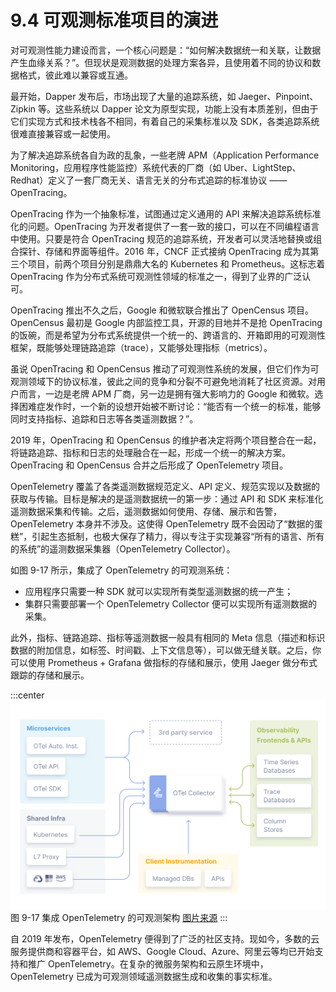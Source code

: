 # 9.4 可观测标准项目的演进

对可观测性能力建设而言，一个核心问题是：“如何解决数据统一和关联，让数据产生血缘关系？”。但现状是观测数据的处理方案各异，且使用着不同的协议和数据格式，彼此难以兼容或互通。


最开始，Dapper 发布后，市场出现了大量的追踪系统，如 Jaeger、Pinpoint、Zipkin 等。这些系统以 Dapper 论文为原型实现，功能上没有本质差别，但由于它们实现方式和技术栈各不相同，有着自己的采集标准以及 SDK，各类追踪系统很难直接兼容或一起使用。

为了解决追踪系统各自为政的乱象，一些老牌 APM（Application Performance Monitoring，应用程序性能监控）系统代表的厂商（如 Uber、LightStep、Redhat）定义了一套厂商无关、语言无关的分布式追踪的标准协议 —— OpenTracing。

OpenTracing 作为一个抽象标准，试图通过定义通用的 API 来解决追踪系统标准化的问题。OpenTracing 为开发者提供了一套一致的接口，可以在不同编程语言中使用。只要是符合 OpenTracing 规范的追踪系统，开发者可以灵活地替换或组合探针、存储和界面等组件。2016 年，CNCF 正式接纳 OpenTracing 成为其第三个项目，前两个项目分别是鼎鼎大名的 Kubernetes 和 Prometheus。这标志着 OpenTracing 作为分布式系统可观测性领域的标准之一，得到了业界的广泛认可。

OpenTracing 推出不久之后，Google 和微软联合推出了 OpenCensus 项目。OpenCensus 最初是 Google 内部监控工具，开源的目地并不是抢 OpenTracing 的饭碗，而是希望为分布式系统提供一个统一的、跨语言的、开箱即用的可观测性框架，既能够处理链路追踪（trace），又能够处理指标（metrics）。

虽说 OpenTracing 和 OpenCensus 推动了可观测性系统的发展，但它们作为可观测领域下的协议标准，彼此之间的竞争和分裂不可避免地消耗了社区资源。对用户而言，一边是老牌 APM 厂商，另一边是拥有强大影响力的 Google 和微软。选择困难症发作时，一个新的设想开始被不断讨论：“能否有一个统一的标准，能够同时支持指标、追踪和日志等各类遥测数据？”。

2019 年，OpenTracing 和 OpenCensus 的维护者决定将两个项目整合在一起，将链路追踪、指标和日志的处理融合在一起，形成一个统一的解决方案。OpenTracing 和 OpenCensus 合并之后形成了 OpenTelemetry 项目。


OpenTelemetry 覆盖了各类遥测数据规范定义、API 定义、规范实现以及数据的获取与传输。目标是解决的是遥测数据统一的第一步：通过 API 和 SDK 来标准化遥测数据采集和传输。之后，遥测数据如何使用、存储、展示和告警，OpenTelemetry 本身并不涉及。这使得 OpenTelemetry 既不会因动了“数据的蛋糕”，引起生态抵制，也极大保存了精力，得以专注于实现兼容“所有的语言、所有的系统”的遥测数据采集器（OpenTelemetry Collector）。

如图 9-17 所示，集成了 OpenTelemetry 的可观测系统：
- 应用程序只需要一种 SDK 就可以实现所有类型遥测数据的统一产生；
- 集群只需要部署一个 OpenTelemetry Collector 便可以实现所有遥测数据的采集。

此外，指标、链路追踪、指标等遥测数据一般具有相同的 Meta 信息（描述和标识数据的附加信息，如标签、时间戳、上下文信息等），可以做无缝关联。之后，你可以使用 Prometheus + Grafana 做指标的存储和展示，使用 Jaeger 做分布式跟踪的存储和展示。

:::center
  ![](../assets/otel-diagram.svg)<br/>
  图 9-17 集成 OpenTelemetry 的可观测架构 [图片来源](https://opentelemetry.io/docs/)
:::


自 2019 年发布，OpenTelemetry 便得到了广泛的社区支持。现如今，多数的云服务提供商和容器平台，如 AWS、Google Cloud、Azure、阿里云等均已开始支持和推广 OpenTelemetry。在复杂的微服务架构和云原生环境中，OpenTelemetry 已成为可观测领域遥测数据生成和收集的事实标准。